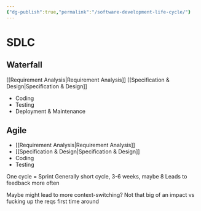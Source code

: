 ```yaml
---
{"dg-publish":true,"permalink":"/software-development-life-cycle/"}
---
```


# SDLC
## Waterfall
[[Requirement Analysis\|Requirement Analysis]]
[[Specification & Design\|Specification & Design]]
- Coding
- Testing
- Deployment & Maintenance


## Agile
- [[Requirement Analysis\|Requirement Analysis]]
- [[Specification & Design\|Specification & Design]]
- Coding
- Testing

One cycle = Sprint
Generally short cycle, 3-6 weeks, maybe 8
Leads to feedback more often

Maybe might lead to more context-switching? Not that big of an impact vs fucking up the reqs first time around





